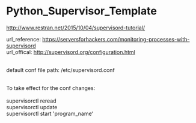 # Python_Supervisor_Template<br />

http://www.restran.net/2015/10/04/supervisord-tutorial/

url_reference: https://serversforhackers.com/monitoring-processes-with-supervisord<br />
url_offical: http://supervisord.org/configuration.html<br /><br />

default conf file path: /etc/supervisord.conf<br /><br />

To take effect for the conf changes:<br /><br />
   supervisorctl reread<br />
   supervisorctl update<br />
   supervisorctl start 'program_name‘
